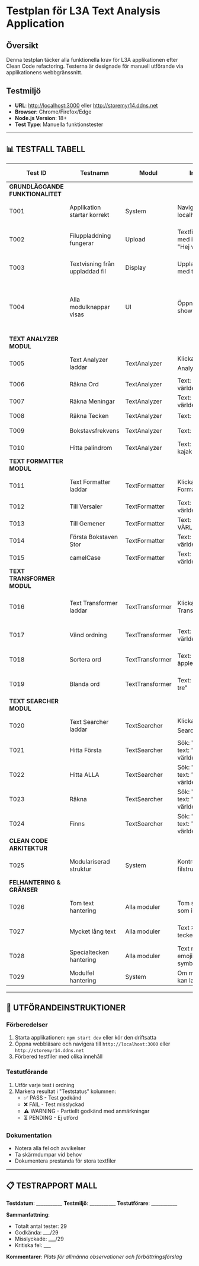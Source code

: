 # Testplan för L3A Text Analysis Application

## Översikt

Denna testplan täcker alla funktionella krav för L3A applikationen efter Clean Code refactoring. Testerna är designade för manuell utförande via applikationens webbgränssnitt.

## Testmiljö

- **URL**: <http://localhost:3000> eller <http://storemyr14.ddns.net>
- **Browser**: Chrome/Firefox/Edge
- **Node.js Version**: 18+
- **Test Type**: Manuella funktionstester

---

## 📊 TESTFALL TABELL

| Test ID | Testnamn | Modul | Indata | Förväntat Utfall | Teststatus |
|---------|----------|--------|---------|------------------|------------|
| **GRUNDLÄGGANDE FUNKTIONALITET** | | | | | |
| T001 | Applikation startar korrekt | System | Navigera till localhost:3000 | Startsida visas med upload-funktionalitet | ⏳ |
| T002 | Filuppladdning fungerar | Upload | Textfil (.txt) med innehåll "Hej världen" | Filen laddas upp och innehållet visas | ⏳ |
| T003 | Textvisning från uppladdad fil | Display | Uppladdad fil med text | Text visas i scrollbar-område | ⏳ |
| T004 | Alla modulknappar visas | UI | Öppna showFile-sida | 4 modulknappar visas (Analyzer, Formatter, Transformer, Searcher) | ⏳ |
| **TEXT ANALYZER MODUL** | | | | | |
| T005 | Text Analyzer laddar | TextAnalyzer | Klicka "📊 Text Analyzer" | Text Analyzer gränssnitt visas | ⏳ |
| T006 | Räkna Ord | TextAnalyzer | Text: "Hej hej världen" | Antal ord: 3 | ⏳ |
| T007 | Räkna Meningar | TextAnalyzer | Text: "Hej. Hej världen!" | Antal meningar: 2 | ⏳ |
| T008 | Räkna Tecken | TextAnalyzer | Text: "Hej!" | Antal tecken: 4 | ⏳ |
| T009 | Bokstavsfrekvens | TextAnalyzer | Text: "aabbb" | Frekvens: a:2, b:3 | ⏳ |
| T010 | Hitta palindrom | TextAnalyzer | Text: "anna kajak bil" | Palindrom: anna, kajak | ⏳ |
| **TEXT FORMATTER MODUL** | | | | | |
| T011 | Text Formatter laddar | TextFormatter | Klicka "🎨 Text Formatter" | Text Formatter gränssnitt visas | ⏳ |
| T012 | Till Versaler | TextFormatter | Text: "hej världen" | "HEJ VÄRLDEN" | ⏳ |
| T013 | Till Gemener | TextFormatter | Text: "HEJ VÄRLDEN" | "hej världen" | ⏳ |
| T014 | Första Bokstaven Stor | TextFormatter | Text: "hej världen" | "Hej Världen" | ⏳ |
| T015 | camelCase | TextFormatter | Text: "hej världen" | "hejVärlden" | ⏳ |
| **TEXT TRANSFORMER MODUL** | | | | | |
| T016 | Text Transformer laddar | TextTransformer | Klicka "🔄 Text Transformer" | Text Transformer gränssnitt visas | ⏳ |
| T017 | Vänd ordning | TextTransformer | Text: "Hej världen" | Transformerat till "världen Hej" | ⏳ |
| T018 | Sortera ord | TextTransformer | Text: "banan äpple citron" | Transformerat till "äpple banan citron" | ⏳ |
| T019 | Blanda ord | TextTransformer | Text: "ett två tre" | Orden visas i slumpmässig ordning | ⏳ |
| **TEXT SEARCHER MODUL** | | | | | |
| T020 | Text Searcher laddar | TextSearcher | Klicka "🔍 Text Searcher" | Text Searcher gränssnitt visas | ⏳ |
| T021 | Hitta Första | TextSearcher | Sök: "hej" i text: "hej hej världen" | Första "hej" markeras | ⏳ |
| T022 | Hitta ALLA | TextSearcher | Sök: "hej" i text: "hej hej världen" | Alla "hej" markeras | ⏳ |
| T023 | Räkna | TextSearcher | Sök: "hej" i text: "hej hej världen" | Antal träffar: 2 | ⏳ |
| T024 | Finns | TextSearcher | Sök: "hej" i text: "hej världen" | Returnerar true om "hej" finns, annars false | ⏳ |
| **CLEAN CODE ARKITEKTUR** | | | | | |
| T025 | Modulariserad struktur | System | Kontrollera filstruktur | Alla moduler under 150 rader | ⏳ |
| **FELHANTERING & GRÄNSER** | | | | | |
| T026 | Tom text hantering | Alla moduler | Tom sträng som input | Lämpligt felmeddelande eller hantering | ⏳ |
| T027 | Mycket lång text | Alla moduler | Text >10,000 tecken | Prestanda acceptabel, inga krascher | ⏳ |
| T028 | Specialtecken hantering | Alla moduler | Text med åäö, emojis, symboler | Korrekt hantering av Unicode | ⏳ |
| T029 | Modulfel hantering | System | Om modul inte kan laddas | Felmeddelande visas | ⏳ |

---

## 🚀 UTFÖRANDEINSTRUKTIONER

### Förberedelser

1. Starta applikationen: `npm start dev` eller kör den driftsatta
2. Öppna webbläsare och navigera till `http://localhost:3000` eller `http://storemyr14.ddns.net`
3. Förbered testfiler med olika innehåll

### Testutförande

1. Utför varje test i ordning
2. Markera resultat i "Teststatus" kolumnen:
   - ✅ PASS - Test godkänd
   - ❌ FAIL - Test misslyckad  
   - ⚠️ WARNING - Partiellt godkänd med anmärkningar
   - ⏳ PENDING - Ej utförd

### Dokumentation

- Notera alla fel och avvikelser
- Ta skärmdumpar vid behov
- Dokumentera prestanda för stora textfiler

---

## 📋 TESTRAPPORT MALL

**Testdatum**: ___________
**Testmiljö**: ___________
**Testutförare**: ___________

**Sammanfattning**:

- Totalt antal tester: 29
- Godkända: ___/29
- Misslyckade: ___/29
- Kritiska fel: ___

**Kommentarer**:
_Plats för allmänna observationer och förbättringsförslag_
